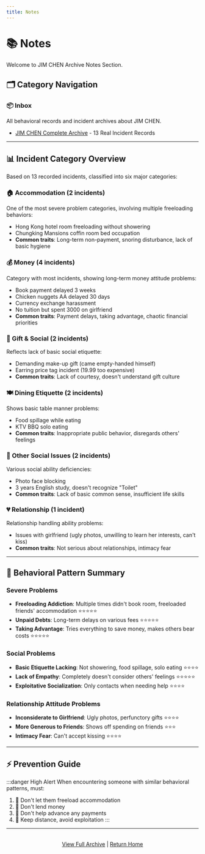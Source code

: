 ```yaml
---
title: Notes
---
```


# 📚 Notes

Welcome to JIM CHEN Archive Notes Section.

## 🗂️ Category Navigation

### 📦 Inbox

All behavioral records and incident archives about JIM CHEN.

- [JIM CHEN Complete Archive](📦%20Inbox/JIM%20CHEN.md) - 13 Real Incident Records

---

## 📊 Incident Category Overview

Based on 13 recorded incidents, classified into six major categories:

### 🏠 Accommodation (2 incidents)
One of the most severe problem categories, involving multiple freeloading behaviors:
- Hong Kong hotel room freeloading without showering
- Chungking Mansions coffin room bed occupation
- **Common traits**: Long-term non-payment, snoring disturbance, lack of basic hygiene

### 💰 Money (4 incidents)
Category with most incidents, showing long-term money attitude problems:
- Book payment delayed 3 weeks
- Chicken nuggets AA delayed 30 days
- Currency exchange harassment
- No tuition but spent 3000 on girlfriend
- **Common traits**: Payment delays, taking advantage, chaotic financial priorities

### 🎁 Gift & Social (2 incidents)
Reflects lack of basic social etiquette:
- Demanding make-up gift (came empty-handed himself)
- Earring price tag incident (19.99 too expensive)
- **Common traits**: Lack of courtesy, doesn't understand gift culture

### 🍽️ Dining Etiquette (2 incidents)
Shows basic table manner problems:
- Food spillage while eating
- KTV BBQ solo eating
- **Common traits**: Inappropriate public behavior, disregards others' feelings

### 📸 Other Social Issues (2 incidents)
Various social ability deficiencies:
- Photo face blocking
- 3 years English study, doesn't recognize "Toilet"
- **Common traits**: Lack of basic common sense, insufficient life skills

### 💔 Relationship (1 incident)
Relationship handling ability problems:
- Issues with girlfriend (ugly photos, unwilling to learn her interests, can't kiss)
- **Common traits**: Not serious about relationships, intimacy fear

---

## 🚨 Behavioral Pattern Summary

### Severe Problems
- **Freeloading Addiction**: Multiple times didn't book room, freeloaded friends' accommodation ⭐⭐⭐⭐⭐
- **Unpaid Debts**: Long-term delays on various fees ⭐⭐⭐⭐⭐
- **Taking Advantage**: Tries everything to save money, makes others bear costs ⭐⭐⭐⭐⭐

### Social Problems
- **Basic Etiquette Lacking**: Not showering, food spillage, solo eating ⭐⭐⭐⭐
- **Lack of Empathy**: Completely doesn't consider others' feelings ⭐⭐⭐⭐⭐
- **Exploitative Socialization**: Only contacts when needing help ⭐⭐⭐⭐

### Relationship Attitude Problems
- **Inconsiderate to Girlfriend**: Ugly photos, perfunctory gifts ⭐⭐⭐⭐
- **More Generous to Friends**: Shows off spending on friends ⭐⭐⭐
- **Intimacy Fear**: Can't accept kissing ⭐⭐⭐⭐

---

## ⚡ Prevention Guide

:::danger High Alert
When encountering someone with similar behavioral patterns, must:
1. 🚫 Don't let them freeload accommodation
2. 🚫 Don't lend money
3. 🚫 Don't help advance any payments
4. 🚫 Keep distance, avoid exploitation
:::

---

<div style="text-align: center; margin-top: 2rem;">

[View Full Archive](📦%20Inbox/JIM%20CHEN.md) | [Return Home](/en/)

</div>
